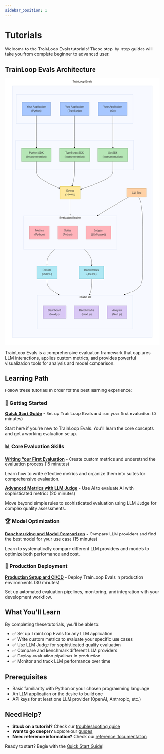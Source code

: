 ```yaml
---
sidebar_position: 1
---
```


# Tutorials

Welcome to the TrainLoop Evals tutorials! These step-by-step guides will take you from complete beginner to advanced user.

## TrainLoop Evals Architecture

![TrainLoop Evals Flow](/trainloop-evals-flow.png)

TrainLoop Evals is a comprehensive evaluation framework that captures LLM interactions, applies custom metrics, and provides powerful visualization tools for analysis and model comparison.

## Learning Path

Follow these tutorials in order for the best learning experience:

### 🚀 Getting Started

**[Quick Start Guide](getting-started.md)** - Set up TrainLoop Evals and run your first evaluation (5 minutes)

Start here if you're new to TrainLoop Evals. You'll learn the core concepts and get a working evaluation setup.

### 📊 Core Evaluation Skills

**[Writing Your First Evaluation](first-evaluation.md)** - Create custom metrics and understand the evaluation process (15 minutes)

Learn how to write effective metrics and organize them into suites for comprehensive evaluation.

**[Advanced Metrics with LLM Judge](advanced-metrics.md)** - Use AI to evaluate AI with sophisticated metrics (20 minutes)

Move beyond simple rules to sophisticated evaluation using LLM Judge for complex quality assessments.

### 🏆 Model Optimization

**[Benchmarking and Model Comparison](benchmarking.md)** - Compare LLM providers and find the best model for your use case (15 minutes)

Learn to systematically compare different LLM providers and models to optimize both performance and cost.

### 🔧 Production Deployment

**[Production Setup and CI/CD](production-setup.md)** - Deploy TrainLoop Evals in production environments (30 minutes)

Set up automated evaluation pipelines, monitoring, and integration with your development workflow.

## What You'll Learn

By completing these tutorials, you'll be able to:

- ✅ Set up TrainLoop Evals for any LLM application
- ✅ Write custom metrics to evaluate your specific use cases
- ✅ Use LLM Judge for sophisticated quality evaluation
- ✅ Compare and benchmark different LLM providers
- ✅ Deploy evaluation pipelines in production
- ✅ Monitor and track LLM performance over time

## Prerequisites

- Basic familiarity with Python or your chosen programming language
- An LLM application or the desire to build one
- API keys for at least one LLM provider (OpenAI, Anthropic, etc.)

## Need Help?

- **Stuck on a tutorial?** Check our [troubleshooting guide](../docs/getting-started/quick-start.md#troubleshooting)
- **Want to go deeper?** Explore our [guides](../guides/index.md)
- **Need reference information?** Check our [reference documentation](../reference/index.md)

Ready to start? Begin with the [Quick Start Guide](getting-started.md)!